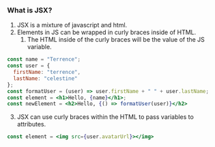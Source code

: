 ### What is JSX?

1. JSX is a mixture of javascript and html.
2. Elements in JS can be wrapped in curly braces inside of HTML.
   1. The HTML inside of the curly braces will be the value of the JS variable.

```jsx
const name = "Terrence";
const user = {
  firstName: "terrence",
  lastName: "celestine"
};
const formatUser = (user) => user.firstName + " " + user.lastName;
const element = <h1>Hello, {name}</h1>;
const newElement = <h2>Hello, {() => formatUser(user)}</h2>
```

3. JSX can use curly braces within the HTML to pass variables to attributes.

```jsx
const element = <img src={user.avatarUrl}></img>
```



